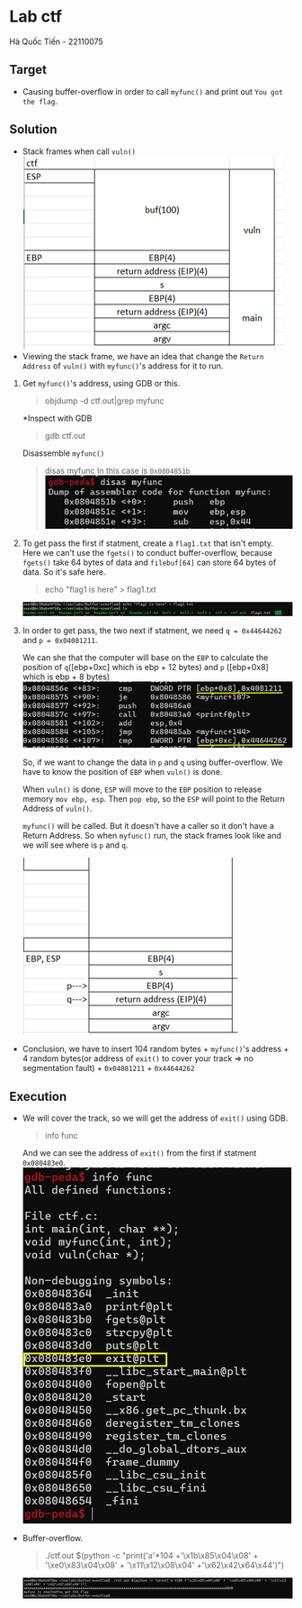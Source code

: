 # Lab ctf
Hà Quốc Tiến - 22110075<br>
## Target
- Causing buffer-overflow in order to call `myfunc()` and print out `You got the flag`.
## Solution
- Stack frames when call `vuln()` <br>
![ctf_1](https://github.com/Quoctienha/InformationSecurity_Labs/blob/main/Buffer-overflow/img/ctf_1.png)
- Viewing the stack frame, we have an idea that change the `Return Address` of `vuln()` with `myfunc()`'s address for it to run.

1. Get `myfunc()`'s address, using GDB or this.
    > objdump -d ctf.out|grep myfunc

    *Inspect with GDB

    > gdb ctf.out

    Disassemble `myfunc()`
    > disas myfunc
    In this case is `0x0804851b`
    ![ctf_4](https://github.com/Quoctienha/InformationSecurity_Labs/blob/main/Buffer-overflow/img/ctf_4.png)

2. To get pass the first if statment, create a `flag1.txt` that isn't empty. Here we can't use the `fgets()` to conduct buffer-overflow, because `fgets()` take 64 bytes of data and `filebuf[64]` can store 64 bytes of data. So it's safe here.
    > echo "flag1 is here" > flag1.txt

    ![ctf_2](https://github.com/Quoctienha/InformationSecurity_Labs/blob/main/Buffer-overflow/img/ctf_2.png)
3. In order to get pass, the two next if statment, we need `q = 0x44644262` and `p = 0x04081211`.

    We can she that the computer will base on the `EBP` to calculate the position of `q`([ebp+0xc] which is ebp + 12 bytes) and `p` ([ebp+0x8] which is ebp + 8 bytes)<br>
    ![ctf_3](https://github.com/Quoctienha/InformationSecurity_Labs/blob/main/Buffer-overflow/img/ctf_3.png)
    
    So, if we want to change the data in `p` and `q` using buffer-overflow. We have to know the position of `EBP` when `vuln()` is done.<br>

    When `vuln()` is done, `ESP` will move to the `EBP` position to release memory `mov ebp, esp`. Then `pop ebp`, so the `ESP` will point to the Return Address of `vuln()`.

    `myfunc()` will be called. But it doesn't have a caller so it don't have a Return Address. So when `myfunc()` run, the stack frames look like and we will see where is `p` and `q`.<br>

     ![ctf_5](https://github.com/Quoctienha/InformationSecurity_Labs/blob/main/Buffer-overflow/img/ctf_5.png)

- Conclusion, we have to insert 104 random bytes + `myfunc()`'s address + 4 random bytes(or address of `exit()` to cover your track => no segmentation fault) + `0x04081211` + `0x44644262`
## Execution
- We will cover the track, so we will get the address of `exit()` using GDB.<br>
    > info func

    And we can see the address of `exit()` from the first if statment `0x080483e0`.<br>
    ![ctf_6](https://github.com/Quoctienha/InformationSecurity_Labs/blob/main/Buffer-overflow/img/ctf_6.png) 

- Buffer-overflow.
    > ./ctf.out $(python -c "print('a'*104 +'\x1b\x85\x04\x08' + '\xe0\x83\x04\x08' + '\x11\x12\x08\x04' +'\x62\x42\x64\x44')")
    
    ![ctf_7](https://github.com/Quoctienha/InformationSecurity_Labs/blob/main/Buffer-overflow/img/ctf_7.png) 
